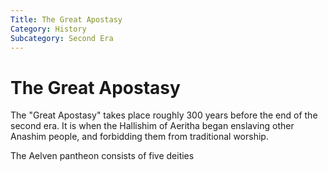 ```yaml
---
Title: The Great Apostasy
Category: History
Subcategory: Second Era
---
```


# The Great Apostasy

The "Great Apostasy" takes place roughly 300 years before the end of the second era. It is when the Hallishim of Aeritha began enslaving other Anashim people, and forbidding them from traditional worship. 

The Aelven pantheon consists of five deities

